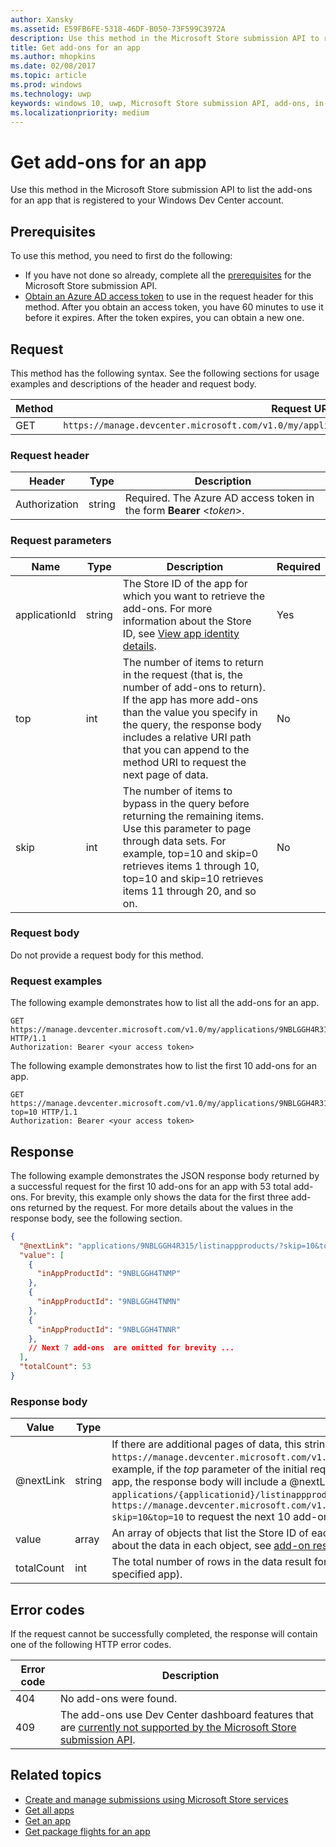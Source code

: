```yaml
---
author: Xansky
ms.assetid: E59FB6FE-5318-46DF-B050-73F599C3972A
description: Use this method in the Microsoft Store submission API to retrieve information about the in-app purchases for an app that is registered to your Windows Dev Center account.
title: Get add-ons for an app
ms.author: mhopkins
ms.date: 02/08/2017
ms.topic: article
ms.prod: windows
ms.technology: uwp
keywords: windows 10, uwp, Microsoft Store submission API, add-ons, in-app products, IAPs
ms.localizationpriority: medium
---
```


# Get add-ons for an app

Use this method in the Microsoft Store submission API to list the add-ons for an app that is registered to your Windows Dev Center account.

## Prerequisites

To use this method, you need to first do the following:

* If you have not done so already, complete all the [prerequisites](create-and-manage-submissions-using-windows-store-services.md#prerequisites) for the Microsoft Store submission API.
* [Obtain an Azure AD access token](create-and-manage-submissions-using-windows-store-services.md#obtain-an-azure-ad-access-token) to use in the request header for this method. After you obtain an access token, you have 60 minutes to use it before it expires. After the token expires, you can obtain a new one.

## Request

This method has the following syntax. See the following sections for usage examples and descriptions of the header and request body.

| Method | Request URI                                                      |
|--------|------------------------------------------------------------------|
| GET    | ```https://manage.devcenter.microsoft.com/v1.0/my/applications/{applicationId}/listinappproducts``` |


### Request header

| Header        | Type   | Description                                                                 |
|---------------|--------|-----------------------------------------------------------------------------|
| Authorization | string | Required. The Azure AD access token in the form **Bearer** &lt;*token*&gt;. |


### Request parameters


|  Name  |  Type  |  Description  |  Required  |
|------|------|------|------|
|  applicationId  |  string  |  The Store ID of the app for which you want to retrieve the add-ons. For more information about the Store ID, see [View app identity details](https://msdn.microsoft.com/windows/uwp/publish/view-app-identity-details).  |  Yes  |
|  top  |  int  |  The number of items to return in the request (that is, the number of add-ons to return). If the app has more add-ons than the value you specify in the query, the response body includes a relative URI path that you can append to the method URI to request the next page of data.  |  No  |
|  skip |  int  | The number of items to bypass in the query before returning the remaining items. Use this parameter to page through data sets. For example, top=10 and skip=0 retrieves items 1 through 10, top=10 and skip=10 retrieves items 11 through 20, and so on.   |  No  |


### Request body

Do not provide a request body for this method.

### Request examples

The following example demonstrates how to list all the add-ons for an app.

```
GET https://manage.devcenter.microsoft.com/v1.0/my/applications/9NBLGGH4R315/listinappproducts HTTP/1.1
Authorization: Bearer <your access token>
```

The following example demonstrates how to list the first 10 add-ons for an app.

```
GET https://manage.devcenter.microsoft.com/v1.0/my/applications/9NBLGGH4R315/listinappproducts?top=10 HTTP/1.1
Authorization: Bearer <your access token>
```

## Response

The following example demonstrates the JSON response body returned by a successful request for the first 10 add-ons for an app with 53 total add-ons. For brevity, this example only shows the data for the first three add-ons returned by the request. For more details about the values in the response body, see the following section.

```json
{
  "@nextLink": "applications/9NBLGGH4R315/listinappproducts/?skip=10&top=10",
  "value": [
    {
      "inAppProductId": "9NBLGGH4TNMP"
    },
    {
      "inAppProductId": "9NBLGGH4TNMN"
    },
    {
      "inAppProductId": "9NBLGGH4TNNR"
    },
    // Next 7 add-ons  are omitted for brevity ...
  ],
  "totalCount": 53
}
```

### Response body

| Value      | Type   | Description                                                                                                                                                                                                                                                                         |
|------------|--------|----------------------------------------------------------------------------------------------------------------------------------------------------------------------------------------------------------------------------------------------------------------------------------------|
| @nextLink  | string | If there are additional pages of data, this string contains a relative path that you can append to the base ```https://manage.devcenter.microsoft.com/v1.0/my/``` request URI to request the next page of data. For example, if the *top* parameter of the initial request body is set to 10 but there are 50 add-ons for the app, the response body will include a @nextLink value of ```applications/{applicationid}/listinappproducts/?skip=10&top=10```, which indicates that you can call ```https://manage.devcenter.microsoft.com/v1.0/my/applications/{applicationid}/listinappproducts/?skip=10&top=10``` to request the next 10 add-ons. |
| value      | array  | An array of objects that list the Store ID of each add-on for the specified app. For more information about the data in each object, see [add-on resource](get-app-data.md#add-on-object).                                                                                                                           |
| totalCount | int    | The total number of rows in the data result for the query (that is, the total number of add-ons for the specified app).    |


## Error codes

If the request cannot be successfully completed, the response will contain one of the following HTTP error codes.

| Error code |  Description   |
|--------|------------------|
| 404  | No add-ons were found. |
| 409  | The add-ons use Dev Center dashboard features that are [currently not supported by the Microsoft Store submission API](create-and-manage-submissions-using-windows-store-services.md#not_supported).  |


## Related topics

* [Create and manage submissions using Microsoft Store services](create-and-manage-submissions-using-windows-store-services.md)
* [Get all apps](get-all-apps.md)
* [Get an app](get-an-app.md)
* [Get package flights for an app](get-flights-for-an-app.md)
